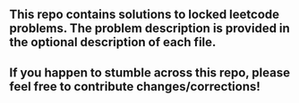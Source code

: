 <h2>This repo contains solutions to locked leetcode problems. The problem description is provided in the optional description of each file.</h2>
<h2>If you happen to stumble across this repo, please feel free to contribute changes/corrections!</h2>


